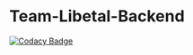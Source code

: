 # Team-Libetal-Backend

[![Codacy Badge](https://api.codacy.com/project/badge/Grade/6632b0c5e5204af6a5e8fde05b55a3ec)](https://app.codacy.com/gh/BuildForSDGCohort2/Team-Libetal-Backend?utm_source=github.com&utm_medium=referral&utm_content=BuildForSDGCohort2/Team-Libetal-Backend&utm_campaign=Badge_Grade_Settings)